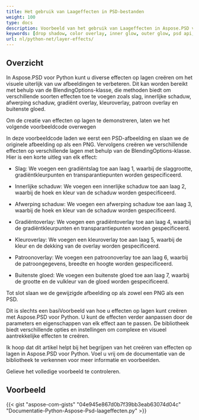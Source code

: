 ```yaml
---
title: Het gebruik van Laageffecten in PSD-bestanden
weight: 100
type: docs
description: Voorbeeld van het gebruik van Laageffecten in Aspose.PSD voor Python
keywords: [drop shadow, color overlay, inner glow, outer glow, psd api, python, code sample]
url: nl/python-net/layer-effects/
---
```


## **Overzicht**
In Aspose.PSD voor Python kunt u diverse effecten op lagen creëren om het visuele uiterlijk van uw afbeeldingen te verbeteren. Dit kan worden bereikt met behulp van de BlendingOptions-klasse, die methoden biedt om verschillende soorten effecten toe te voegen zoals slag, innerlijke schaduw, afwerping schaduw, gradiënt overlay, kleuroverlay, patroon overlay en buitenste gloed.

Om de creatie van effecten op lagen te demonstreren, laten we het volgende voorbeeldcode overwegen

In deze voorbeeldcode laden we eerst een PSD-afbeelding en slaan we de originele afbeelding op als een PNG. Vervolgens creëren we verschillende effecten op verschillende lagen met behulp van de BlendingOptions-klasse. Hier is een korte uitleg van elk effect:

- Slag: We voegen een gradiëntslag toe aan laag 1, waarbij de slaggrootte, gradiëntkleurpunten en transparantiepunten worden gespecificeerd.

- Innerlijke schaduw: We voegen een innerlijke schaduw toe aan laag 2, waarbij de hoek en kleur van de schaduw worden gespecificeerd.

- Afwerping schaduw: We voegen een afwerping schaduw toe aan laag 3, waarbij de hoek en kleur van de schaduw worden gespecificeerd.

- Gradiëntoverlay: We voegen een gradiëntoverlay toe aan laag 4, waarbij de gradiëntkleurpunten en transparantiepunten worden gespecificeerd.

- Kleuroverlay: We voegen een kleuroverlay toe aan laag 5, waarbij de kleur en de dekking van de overlay worden gespecificeerd.

- Patroonoverlay: We voegen een patroonoverlay toe aan laag 6, waarbij de patroongegevens, breedte en hoogte worden gespecificeerd.

- Buitenste gloed: We voegen een buitenste gloed toe aan laag 7, waarbij de grootte en de vulkleur van de gloed worden gespecificeerd.

Tot slot slaan we de gewijzigde afbeelding op als zowel een PNG als een PSD.

Dit is slechts een basiVoorbeeld van hoe u effecten op lagen kunt creëren met Aspose.PSD voor Python. U kunt de effecten verder aanpassen door de parameters en eigenschappen van elk effect aan te passen. De bibliotheek biedt verschillende opties en instellingen om complexe en visueel aantrekkelijke effecten te creëren.

Ik hoop dat dit artikel helpt bij het begrijpen van het creëren van effecten op lagen in Aspose.PSD voor Python. Voel u vrij om de documentatie van de bibliotheek te verkennen voor meer informatie en voorbeelden.

Gelieve het volledige voorbeeld te controleren.

## **Voorbeeld**
{{< gist "aspose-com-gists" "04e945e867d0b7f39bb3eab63074d04c" "Documentatie-Python-Aspose-Psd-laageffecten.py" >}}
